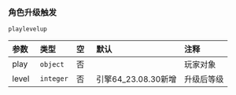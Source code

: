 ### 角色升级触发

`playlevelup`

| 参数  | 类型      | 空   | 默认                | 注释       |
| :---- | :-------- | :--- | :------------------ | :--------- |
| play  | `object`  | 否   |                     | 玩家对象   |
| level | `integer` | 否   | 引擎64_23.08.30新增 | 升级后等级 |

